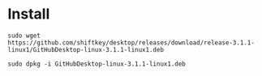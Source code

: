 # Install

`sudo wget https://github.com/shiftkey/desktop/releases/download/release-3.1.1-linux1/GitHubDesktop-linux-3.1.1-linux1.deb`

`sudo dpkg -i GitHubDesktop-linux-3.1.1-linux1.deb`

